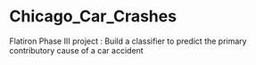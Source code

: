 # Chicago_Car_Crashes
Flatiron Phase III project : Build a classifier to predict the primary contributory cause of a car accident
